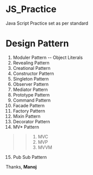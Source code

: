# JS_Practice
Java Script Practice set as per standard

# Design Pattern
1. Moduler Pattern -- Object Literals
2. Revealing Pattern
3. Creational Pattern
4. Constructor Pattern
5. Singleton Pattern
6. Observer Pattern
7. Mediator Pattern
8. Prototype Pattern
9. Command Pattern
10. Facade Pattern 
11. Factory Pattern
12. Mixin Pattern
13. Decorator Pattern
14. MV* Pattern
>>1. MVC
>>2. MVP
>>3. MVVM
15. Pub Sub Pattern

Thanks, 
<b>Manoj</b>

